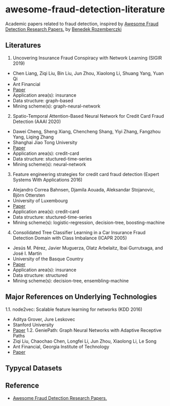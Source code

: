 # awesome-fraud-detection-literature
Academic papers related to fraud detection, inspired by [Awesome Fraud Detection Research Papers.](https://github.com/benedekrozemberczki/awesome-fraud-detection-papers/blob/master/README.md) by [
Benedek Rozemberczki](https://github.com/benedekrozemberczki)

## Literatures
1. Uncovering Insurance Fraud Conspiracy with Network Learning (SIGIR 2019)
  - Chen Liang, Ziqi Liu, Bin Liu, Jun Zhou, Xiaolong Li, Shuang Yang, Yuan Qi
  - Ant Financial
  - [Paper](https://dl.acm.org/citation.cfm?id=3331372)
  - Application area(s): insurance
  - Data structure: graph-based
  - Mining scheme(s): graph-neural-network
  
2. Spatio-Temporal Attention-Based Neural Network for Credit Card Fraud Detection (AAAI 2020)
  - Dawei Cheng, Sheng Xiang, Chencheng Shang, Yiyi Zhang, Fangzhou Yang, Liqing Zhang
  - Shanghai Jiao Tong University
  - [Paper](https://aaai.org/ojs/index.php/AAAI/article/view/5371/5227)
  - Application area(s): credit-card
  - Data structure: stuctured-time-series
  - Mining scheme(s): neural-network
  
3. Feature engineering strategies for credit card fraud detection (Expert Systems With Applications 2016)
  - Alejandro Correa Bahnsen, Djamila Aouada, Aleksandar Stojanovic, Björn Ottersten
  - University of Luxembourg
  - [Paper](https://albahnsen.github.io/files/Feature%20Engineering%20Strategies%20for%20Credit%20Card%20Fraud%20Detection_published.pdf)
  - Application area(s): credit-card
  - Data structure: stuctured-time-series
  - Mining scheme(s): logistic-regression, decision-tree, boosting-machine
  
4. Consolidated Tree Classifier Learning in a Car Insurance Fraud Detection Domain with Class Imbalance (ICAPR 2005)
  - Jesús M. Pérez, Javier Muguerza, Olatz Arbelaitz, Ibai Gurrutxaga, and José I. Martín
  - University of the Basque Country
  - [Paper](https://sci2s.ugr.es/keel/pdf/specific/congreso/perez_consolidated_2005.pdf)
  - Application area(s): insurance
  - Data structure: structured
  - Mining scheme(s): decision-tree, ensembling-machine

## Major References on Underlying Technologies
1.1. node2vec: Scalable feature learning for networks (KDD 2016)
  - Aditya Grover, Jure Leskovec
  - Stanford University
  - [Paper](https://arxiv.org/pdf/1607.00653.pdf)
1.2. GeniePath: Graph Neural Networks with Adaptive Receptive Paths
  - Ziqi Liu, Chaochao Chen, Longfei Li, Jun Zhou, Xiaolong Li, Le Song
  - Ant Financial, Georgia Institute of Technology
  - [Paper](https://arxiv.org/pdf/1802.00910v1.pdf)

## Typycal Datasets

## Reference
- [Awesome Fraud Detection Research Papers.](https://github.com/benedekrozemberczki/awesome-fraud-detection-papers/blob/master/README.md)


